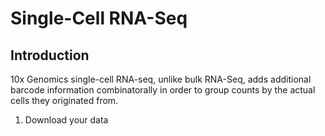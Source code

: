 # Single-Cell RNA-Seq

## Introduction

10x Genomics single-cell RNA-seq, unlike bulk RNA-Seq, adds additional barcode information combinatorally in order to group counts by the actual cells they originated from.

1. Download your data